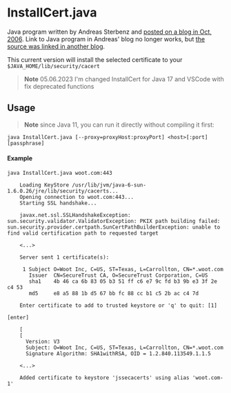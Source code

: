 # InstallCert.java

Java program written by Andreas Sterbenz and [posted on a blog in Oct, 2006](http://web.archive.org/web/20061108195331/http://blogs.sun.com/andreas/entry/no_more_unable_to_find). Link to Java program in Andreas' blog no longer works, but [the source was linked in another blog](https://web.archive.org/web/20190831085142/http://nodsw.com/blog/leeland/2006/12/06-no-more-unable-find-valid-certification-path-requested-target).

This current version will install the selected certificate to your `$JAVA_HOME/lib/security/cacert`

>**Note** 05.06.2023 I'm changed InstallCert for Java 17 and VSCode with fix deprecated functions

## Usage

>**Note** since Java 11, you can run it directly without compiling it first:

```
java InstallCert.java [--proxy=proxyHost:proxyPort] <host>[:port] [passphrase]
```


#### Example

```
java InstallCert.java woot.com:443

    Loading KeyStore /usr/lib/jvm/java-6-sun-1.6.0.26/jre/lib/security/cacerts...
    Opening connection to woot.com:443...
    Starting SSL handshake...

    javax.net.ssl.SSLHandshakeException: sun.security.validator.ValidatorException: PKIX path building failed: sun.security.provider.certpath.SunCertPathBuilderException: unable to find valid certification path to requested target

    <...>

    Server sent 1 certificate(s):

     1 Subject O=Woot Inc, C=US, ST=Texas, L=Carrollton, CN=*.woot.com
       Issuer  CN=SecureTrust CA, O=SecureTrust Corporation, C=US
       sha1    4b 46 ca 6b 83 05 b3 51 ff c6 e7 9c fd b3 9b e3 3f 2e c4 53 
       md5     e8 a5 88 1b d5 67 bb fc 88 cc b1 c5 2b ac c4 7d 

    Enter certificate to add to trusted keystore or 'q' to quit: [1]

[enter]

    [
    [
      Version: V3
      Subject: O=Woot Inc, C=US, ST=Texas, L=Carrollton, CN=*.woot.com
      Signature Algorithm: SHA1withRSA, OID = 1.2.840.113549.1.1.5

    <...>

    Added certificate to keystore 'jssecacerts' using alias 'woot.com-1'

```
